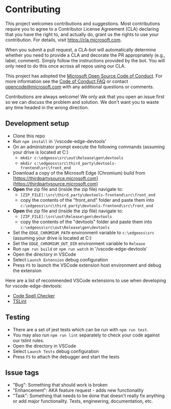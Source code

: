 # Contributing

This project welcomes contributions and suggestions.  Most contributions require you to agree to a
Contributor License Agreement (CLA) declaring that you have the right to, and actually do, grant us
the rights to use your contribution. For details, visit https://cla.microsoft.com.

When you submit a pull request, a CLA-bot will automatically determine whether you need to provide
a CLA and decorate the PR appropriately (e.g., label, comment). Simply follow the instructions
provided by the bot. You will only need to do this once across all repos using our CLA.

This project has adopted the [Microsoft Open Source Code of Conduct](https://opensource.microsoft.com/codeofconduct/).
For more information see the [Code of Conduct FAQ](https://opensource.microsoft.com/codeofconduct/faq/) or
contact [opencode@microsoft.com](mailto:opencode@microsoft.com) with any additional questions or comments.

Contributions are always welcome! We only ask that you open an issue first so we can discuss the problem and solution. We don't want you to waste any time headed in the wrong direction.

## Development setup
* Clone this repo
* Run `npm install` in '/vscode-edge-devtools'
* On an administrator prompt execute the following commands (assuming your drive is located at C:\)
  * `mkdir c:\edgeoss\src\out\Release\gen\devtools`
  * `mkdir c:\edgeoss\src\third_party\devtools-frontend\src\front_end`
* Download a copy of the Microsoft Edge (Chromium) build from [https://thirdpartysource.microsoft.com](https://thirdpartysource.microsoft.com)
* **Open** the zip file and (inside the zip file) navigate to:
  * `[ZIP_FILE]:\src\third_party\devtools-frontend\src\front_end`
  * copy the contents of the "front_end" folder and paste them into `c:\edgeoss\src\third_party\devtools-frontend\src\front_end`
* **Open** the zip file and (inside the zip file) navigate to:
  * `[ZIP_FILE]:\src\out\Release\gen\devtools`
  * copy the contents of the "devtools" folder and paste them into `c:\edgeoss\src\out\Release\gen\devtools`
* Set the `EDGE_CHROMIUM_PATH` environment variable to `c:\edgeoss\src` (assuming your drive is located at C:\)
* Set the `EDGE_CHROMIUM_OUT_DIR` environment variable to `Release`
* Run `npm run build` or `npm run watch` in '/vscode-edge-devtools'
* Open the directory in VSCode
* Select `Launch Extension` debug configuration
* Press `F5` to launch the VSCode extension host environment and debug the extension

Here are a list of recommended VSCode extensions to use when developing for vscode-edge-devtools:
* [Code Spell Checker](https://marketplace.visualstudio.com/items?itemName=streetsidesoftware.code-spell-checker)
* [TSLint](https://marketplace.visualstudio.com/items?itemName=ms-vscode.vscode-typescript-tslint-plugin)


## Testing
* There are a set of jest tests which can be run with `npm run test`.
* You may also run `npm run lint` separately to check your code against our tslint rules.
* Open the directory in VSCode
* Select `Launch Tests` debug configuration
* Press `F5` to attach the debugger and start the tests

## Issue tags
* "Bug": Something that should work is broken
* "Enhancement": AKA feature request - adds new functionality
* "Task": Something that needs to be done that doesn't really fix anything or add major functionality. Tests, engineering, documentation, etc.
